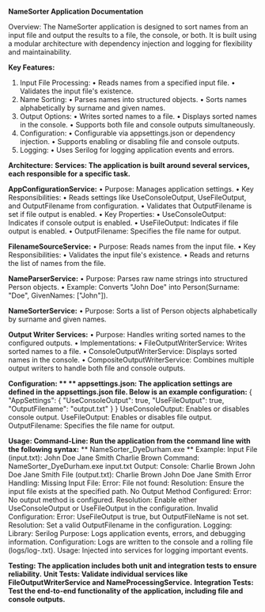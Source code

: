 **NameSorter Application Documentation**

Overview: The NameSorter application is designed to sort names from an input file and output the results to a file, the console, or both. It is built using a modular architecture with dependency injection and logging for flexibility and maintainability.

**Key Features:**
1.	Input File Processing:
  •	Reads names from a specified input file.
  •	Validates the input file's existence.
2.	Name Sorting:
  •	Parses names into structured objects.
  •	Sorts names alphabetically by surname and given names.
3.	Output Options:
  •	Writes sorted names to a file.
  •	Displays sorted names in the console.
  •	Supports both file and console outputs simultaneously.
4.	Configuration:
  •	Configurable via appsettings.json or dependency injection.
  •	Supports enabling or disabling file and console outputs.
5.	Logging:
  •	Uses Serilog for logging application events and errors.

**Architecture:**
**Services: The application is built around several services, each responsible for a specific task.**
   
  **AppConfigurationService:**
    •	Purpose: Manages application settings.
    •	Key Responsibilities:
    •	Reads settings like UseConsoleOutput, UseFileOutput, and OutputFilename from configuration.
    •	Validates that OutputFilename is set if file output is enabled.
    •	Key Properties:
    •	UseConsoleOutput: Indicates if console output is enabled.
    •	UseFileOutput: Indicates if file output is enabled.
    •	OutputFilename: Specifies the file name for output.

  **FilenameSourceService:**
    •	Purpose: Reads names from the input file.
    •	Key Responsibilities:
    •	Validates the input file's existence.
    •	Reads and returns the list of names from the file.

  **NameParserService:**
    •	Purpose: Parses raw name strings into structured Person objects.
    •	Example: Converts "John Doe" into Person(Surname: "Doe", GivenNames: ["John"]).

  **NameSorterService:**
    •	Purpose: Sorts a list of Person objects alphabetically by surname and given names.
  
  **Output Writer Services:**
    •	Purpose: Handles writing sorted names to the configured outputs.
    •	Implementations:
    •	FileOutputWriterService: Writes sorted names to a file.
    •	ConsoleOutputWriterService: Displays sorted names in the console.
    •	CompositeOutputWriterService: Combines multiple output writers to handle both file and console outputs.

**Configuration: **
  ** appsettings.json: The application settings are defined in the appsettings.json file. Below is an example configuration:**
    { "AppSettings": { "UseConsoleOutput": true, "UseFileOutput": true, "OutputFilename": "output.txt" } }
    UseConsoleOutput: Enables or disables console output. 
    UseFileOutput: Enables or disables file output. 
    OutputFilename: Specifies the file name for output.

**Usage: Command-Line: Run the application from the command line with the following syntax:**
  **  NameSorter_DyeDurham.exe <input-file-name>**
    Example: Input File (input.txt): John Doe Jane Smith Charlie Brown
    Command: NameSorter_DyeDurham.exe input.txt
    Output: Console: Charlie Brown John Doe Jane Smith
    File (output.txt): Charlie Brown John Doe Jane Smith
    Error Handling: Missing Input File: Error: File not found: <filename> Resolution: Ensure the input file exists at the specified path.
    No Output Method Configured: Error: No output method is configured. Resolution: Enable either UseConsoleOutput or UseFileOutput in the configuration.
    Invalid Configuration: Error: UseFileOutput is true, but OutputFileName is not set. Resolution: Set a valid OutputFilename in the configuration.
    Logging: Library: Serilog Purpose: Logs application events, errors, and debugging information. Configuration: Logs are written to the console and a rolling file (logs/log-.txt). Usage: Injected into services for logging important events.
  
  **Testing: The application includes both unit and integration tests to ensure reliability.**
    **Unit Tests: Validate individual services like FileOutputWriterService and NameProcessingService.**
    **Integration Tests: Test the end-to-end functionality of the application, including file and console outputs.**
